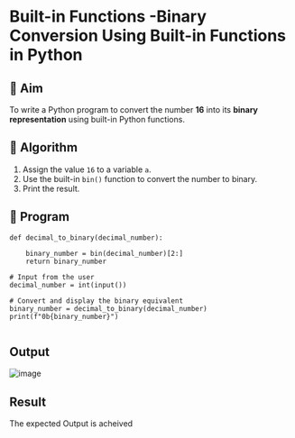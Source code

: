 # Built-in Functions -Binary Conversion Using Built-in Functions in Python

## 🎯 Aim
To write a Python program to convert the number **16** into its **binary representation** using built-in Python functions.

## 🧠 Algorithm
1. Assign the value `16` to a variable `a`.
2. Use the built-in `bin()` function to convert the number to binary.
3. Print the result.

## 🧾 Program
```
def decimal_to_binary(decimal_number):
    
    binary_number = bin(decimal_number)[2:]
    return binary_number

# Input from the user
decimal_number = int(input())

# Convert and display the binary equivalent
binary_number = decimal_to_binary(decimal_number)
print(f"0b{binary_number}")


```

## Output
![image](https://github.com/user-attachments/assets/8a33372b-14a2-4939-9ee7-af8a4c4016a5)


## Result
The expected Output is acheived
